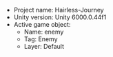 <!-- UNITY CODE ASSIST INSTRUCTIONS START -->
- Project name: Hairless-Journey
- Unity version: Unity 6000.0.44f1
- Active game object:
  - Name: enemy
  - Tag: Enemy
  - Layer: Default
<!-- UNITY CODE ASSIST INSTRUCTIONS END -->